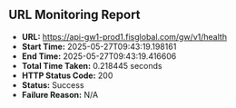## URL Monitoring Report

- **URL:** https://api-gw1-prod1.fisglobal.com/gw/v1/health
- **Start Time:** 2025-05-27T09:43:19.198161
- **End Time:** 2025-05-27T09:43:19.416606
- **Total Time Taken:** 0.218445 seconds
- **HTTP Status Code:** 200
- **Status:** Success
- **Failure Reason:** N/A
